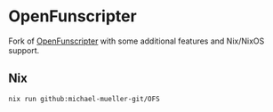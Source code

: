 # OpenFunscripter

Fork of [OpenFunscripter](https://github.com/OpenFunscripter/OFS) with some additional features and Nix/NixOS support.

## Nix

```sh
nix run github:michael-mueller-git/OFS
```
